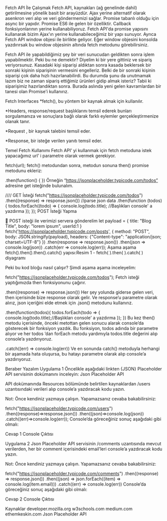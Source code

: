 Fetch API İle Çalışmak
Fetch API, kaynakları (ağ genelinde dahil) getirilmesine yönelik basit bir arayüzdür. Ajax yerine alternatif olarak asenkron veri alıp ve veri göndermemizi sağlar. Promise tabanlı olduğu için async bir yapıdır. Promise ES6 ile gelen bir özelliktir. Callback fonksiyonlarının yerine kullanabiliyoruz. Fetch API'da promise yapısını kullanarak bizim Ajax'ın yerine kullanabileceğimiz bir yapı sunuyor. Ayrıca Fetch API window objesi ile birlikte geliyor. Eğer window objesini konsolda yazdırırsak bu window objesinin altında fetch metodunu görebilirsiniz.

Fetch API ile yapabildiğimiz şey bir veri sunucudan geldikten sonra işlem yapabilmektir. Peki bu ne demektir? Diyelim ki bir yere gittiniz ve sipariş veriyorsunuz. Kasadaki kişi siparişi aldıktan sonra kasada beklersek bir sonraki kişinin siparişinin vermesini engelleriz. Belki de bir sonraki kişinin siparişi çok daha hızlı hazırlanabilirdi. Bu durumda şunu da unutmamak lazım biz ne zaman sipariş ettiğimiz ürünleri gidip almak isteriz? Tabii ki siparişimiz hazırlandıktan sonra. Burada aslında yeni gelen kavramlardan bir tanesi olan Promise'i kullanırız.

Fetch Interfaces
*fetch(), bu yöntem bir kaynak almak için kullanılır.

*Headers, response/request başlıklarını temsil ederek bunları sorgulamanıza ve sonuçlara bağlı olarak farklı eylemler gerçekleştirmenize olanak tanır.

*Request , bir kaynak talebini temsil eder.

*Response, bir isteğe verilen yanıtı temsil eder.

Temel Fetch Kullanımı
Fetch API’ yi kullanmak için fetch metoduna istek yapacağımız url’ i parametre olarak vermek gerekiyor.

fetch(url);
fetch() metodundan sonra, metodun sonuna then() promise metodunu ekleriz:

.then(function() {
})
Örneğin “https://jsonplaceholder.typicode.com/todos” adresine get isteğinde bulunalım.

//// GET İsteği
fetch("https://jsonplaceholder.typicode.com/todos")
	.then((response) => response.json()) //parse json data
	.then(function (todos) {
		todos.forEach((todo) => {
			console.log(todo.title); //Başlıkları console' a yazdırma
		});
	});
POST İsteği Yapma

💭 POST isteği ile verimizi servera gönderelim
let payload = {
    title: "Blog Title",
    body: "lorem ipsum",
    userId:1
  }
  fetch('https://jsonplaceholder.typicode.com/posts', {
    method: "POST",
    body: JSON.stringify(payload),
    headers: {"Content-type": "application/json; charset=UTF-8"}
  })
  .then(response => response.json())
  .then(json => console.log(json))
  .catch(err => console.log(err));
Aşama aşama fetch().then().then().catch() yapısı:Resim 1 - fetch( ).then( ).catch( ) diyagramı

Peki bu kod bloğu nasıl çalışır? Şimdi aşama aşama inceleyelim:

fetch("https://jsonplaceholder.typicode.com/todos");
Fetch isteği yaptığımızda then fonksiyonunu çağırır.

.then((response) => response.json())
Her şey yolunda giderse gelen veri, then içerisinde bize response olarak gelir. Ve response’u parametre olarak alırız, json içeriğini elde etmek için .json() metodunu kullanırız.

.then(function(todos){
    todos.forEach(todo => {
        console.log(todo.title);//Başlıkları console' a yazdırma
    });
})
Bu kez then() metodu içerisinde, önceki metottan gelen sonucu alarak console’da gösterecek bir fonksiyon yazdık. Bu fonksiyon, todos adında bir parametre alıyor ve her todos ’dan forEach metodu yardımıyla todos.title değerini alıp console’a yazdırıyoruz.

.catch((err) => console.log(err))
Ve en sonunda catch() metoduyla herhangi bir aşamada hata oluşursa, bu hatayı parametre olarak alıp console’a yazdırıyoruz.

Beraber Yazalım
Uygulama 1
Öncelikle aşağıdaki linkten {JSON} Placeholder API servisinin dokümanını inceleyin: Json Placeholder API

API dokümanında Resources bölümünde belirtilen kaynaklardan /users uzantısındaki verileri alıp console’a yazdıracak kodu yazın.

Not: Önce kendiniz yazmaya çalışın. Yapamazsanız cevaba bakabilirsiniz:

fetch("https://jsonplaceholder.typicode.com/users")
.then((response)=>response.json())
.then((json)=>console.log(json))
.catch((err)=>console.log(err));
Console’da göreceğiniz sonuç aşağıdaki gibi olmalı:

Cevap 1 Console Çıktısı

Uygulama 2
Json Placeholder API servisinin /comments uzantısında mevcut verilerden, her bir comment içerisindeki email’leri console’a yazdıracak kodu yazın.

Not: Önce kendiniz yazmaya çalışın. Yapamazsanız cevaba bakabilirsiniz:

  fetch("https://jsonplaceholder.typicode.com/comments")
    .then((response) => response.json())
    .then((json) => json.forEach((item) => console.log(item.email)))
    .catch((err) => console.log(err))
Console’da göreceğiniz sonuç aşağıdaki gibi olmalı:

Cevap 2 Console Çıktısı


Kaynaklar
developer.mozilla.org
w3schools.com
medium.com
ethemkeskin.com
Json Placeholder API